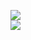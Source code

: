 [![](https://img.shields.io/badge/Made%20With-Github%20Spray-lightgrey.svg?style=for-the-badge&logo=github)](https://github.com/Annihil/github-spray#4169)  
[![](https://i.imgur.com/2DrTn0Z.gif)](https://github.com/Annihil/github-spray)